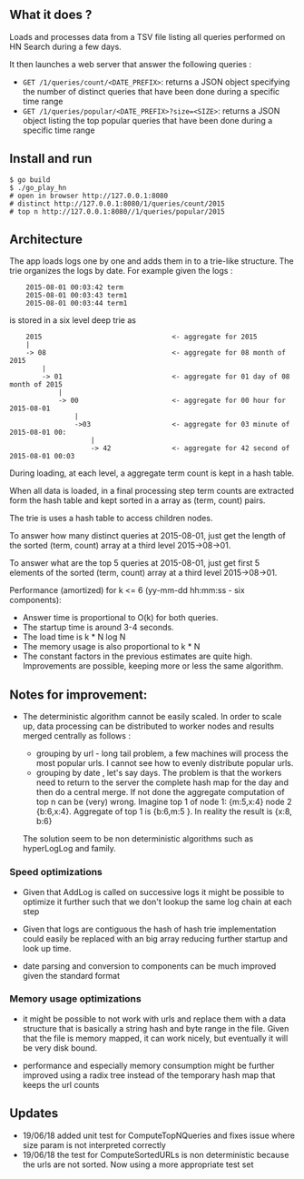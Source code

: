 ## What it does ?

Loads and processes data from a TSV file listing all queries performed on HN Search during a few days.

It then launches a web server that answer the following queries :

* `GET /1/queries/count/<DATE_PREFIX>`: returns a JSON object specifying the number of distinct queries that have been done during a specific time range
* `GET /1/queries/popular/<DATE_PREFIX>?size=<SIZE>`: returns a JSON object listing the top <SIZE> popular queries that have been done during a specific time range

## Install and run

    $ go build
    $ ./go_play_hn
    # open in browser http://127.0.0.1:8080
    # distinct http://127.0.0.1:8080/1/queries/count/2015
    # top n http://127.0.0.1:8080//1/queries/popular/2015

## Architecture

The app loads logs one by one and adds them in to a trie-like structure. The trie organizes the logs by date.  For example given the logs :

        2015-08-01 00:03:42	term
        2015-08-01 00:03:43	term1    
        2015-08-01 00:03:44	term1    


is stored in a six level deep trie as

        2015                                <- aggregate for 2015
        |
        -> 08                               <- aggregate for 08 month of 2015
            |
            -> 01                           <- aggregate for 01 day of 08 month of 2015
                |
                -> 00                       <- aggregate for 00 hour for 2015-08-01
                    |
                    ->03                    <- aggregate for 03 minute of 2015-08-01 00:
                        |
                        -> 42               <- aggregate for 42 second of 2015-08-01 00:03

During loading, at each level, a aggregate term count is kept in a hash table. 

When all data is loaded, in a final processing step term counts are extracted form the hash table and kept sorted in a array as (term, count) pairs.

The trie is uses a hash table to access children nodes.

To answer how many distinct queries at 2015-08-01, just get the length of the  sorted (term, count) array at a third level 2015->08->01.

To answer what are the top 5 queries at 2015-08-01, just get first 5 elements of the sorted (term, count) array at a third level 2015->08->01.

Performance (amortized) for k <= 6 (yy-mm-dd hh:mm:ss - six components):
* Answer time is proportional to O(k) for both queries. 
* The startup time is around 3-4 seconds.
* The load time is k * N log N
* The memory usage is also proportional to k * N
* The constant factors in the previous estimates are quite high. Improvements are possible, keeping more or less the same algorithm. 


## Notes for improvement:

* The deterministic algorithm cannot be easily scaled. In order to scale up, data processing can be distributed to worker nodes and results merged centrally as follows :
    - grouping by url - long tail problem, a few machines will process the most popular urls. I cannot see how to evenly distribute popular urls.
    - grouping by date , let's say days. The problem is that the workers need to return to the server the complete hash map for the day and then do a central merge. If not done the aggregate computation of top n can be (very) wrong. Imagine top 1 of node 1: {m:5,x:4} node 2 {b:6,x:4}. Aggregate of top 1 is {b:6,m:5 }. In reality the result is {x:8, b:6}
    
    The solution seem to be non deterministic algorithms such as hyperLogLog and family.

### Speed optimizations 
* Given that AddLog is called on successive logs it might be possible to optimize it further such that we don't lookup the same log chain at each step

* Given that logs are contiguous the hash of hash trie implementation could easily be replaced with an big array reducing further startup and look up time.

* date parsing and conversion to components can be much improved given the standard format 


### Memory usage optimizations

* it might be possible to not work with urls and replace them with a data structure that is basically a string hash and byte range in the file. Given that the file is memory mapped, it can work nicely, but eventually it will be very disk bound.

* performance and especially memory consumption might be further improved using a radix tree instead of the temporary hash map that keeps the url counts


## Updates

 - 19/06/18 added unit test for ComputeTopNQueries and fixes issue where size param is not interpreted correctly
 - 19/06/18 the test for ComputeSortedURLs is non deterministic because the urls are not sorted. Now using a more appropriate test set 